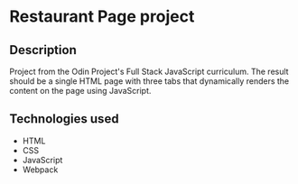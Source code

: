 # Restaurant Page project

## Description

Project from the Odin Project's Full Stack JavaScript curriculum. The result should be a single HTML page with three tabs that dynamically renders the content on the page using JavaScript.

## Technologies used

- HTML
- CSS
- JavaScript
- Webpack
